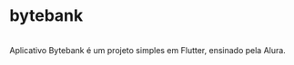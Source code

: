 # bytebank  <br />
  <br />
Aplicativo Bytebank é um projeto simples em Flutter, ensinado pela Alura.  <br />
  <br />